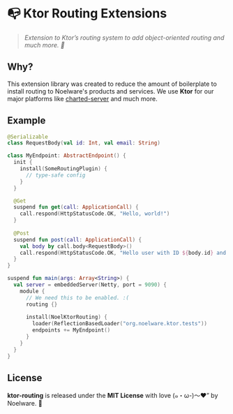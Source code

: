 # 📭 Ktor Routing Extensions
> *Extension to Ktor’s routing system to add object-oriented routing and much more. 💜*

## Why?
This extension library was created to reduce the amount of boilerplate to install routing to Noelware's products and services.
We use **Ktor** for our major platforms like [charted-server](https://github.com/charted-dev/charted) and much more.

## Example
```kotlin
@Serializable
class RequestBody(val id: Int, val email: String)

class MyEndpoint: AbstractEndpoint() {
  init {
    install(SomeRoutingPlugin) {
      // type-safe config
    }
  }

  @Get
  suspend fun get(call: ApplicationCall) {
    call.respond(HttpStatusCode.OK, "Hello, world!")
  }
  
  @Post
  suspend fun post(call: ApplicationCall) {
    val body by call.body<RequestBody>()
    call.respond(HttpStatusCode.OK, "Hello user with ID ${body.id} and email ${body.email}!")
  }
}

suspend fun main(args: Array<String>) {
  val server = embeddedServer(Netty, port = 9090) {
    module {
      // We need this to be enabled. :(
      routing {}
      
      install(NoelKtorRouting) {
        loader(ReflectionBasedLoader("org.noelware.ktor.tests"))
        endpoints += MyEndpoint()
      }
    }
  }
}
```

## License
**ktor-routing** is released under the **MIT License** with love (๑・ω-)～♥” by Noelware. 💜
